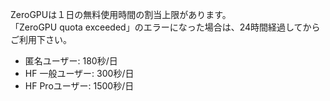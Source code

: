 ZeroGPUは１日の無料使用時間の割当上限があります。  
「ZeroGPU quota exceeded」のエラーになった場合は、24時間経過してからご利用下さい。
- 匿名ユーザー: 180秒/日
- HF 一般ユーザー: 300秒/日
- HF Proユーザー: 1500秒/日